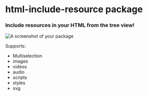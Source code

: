 # html-include-resource package

### Include resources in your HTML from the tree view!

![A screenshot of your package](http://g.recordit.co/eYdQ8LfGhk.gif)

Supports:

* Multiselection
* images
* videos
* audio
* scripts
* styles
* svg
